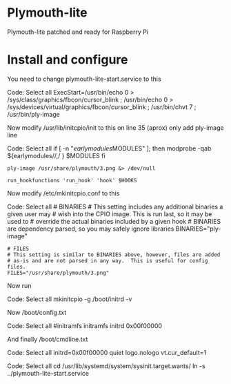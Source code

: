 Plymouth-lite
=============
Plymouth-lite patched and ready for Raspberry Pi

Install and configure
=====================

You need to change plymouth-lite-start.service to this

Code: Select all
    ExecStart=/usr/bin/echo 0 > /sys/class/graphics/fbcon/cursor_blink ; /usr/bin/echo 0 > /sys/devices/virtual/graphics/fbcon/cursor_blink ; /usr/bin/chvt 7 ; /usr/bin/ply-image



Now modify /usr/lib/initcpio/init to this on line 35 (aprox) only add ply-image line

Code: Select all
    if [ -n "$earlymodules$MODULES" ]; then
        modprobe -qab ${earlymodules//,/ } $MODULES
    fi

    ply-image /usr/share/plymouth/3.png &> /dev/null

    run_hookfunctions 'run_hook' 'hook' $HOOKS



Now modify /etc/mkinitcpio.conf to this

Code: Select all
    # BINARIES
    # This setting includes any additional binaries a given user may
    # wish into the CPIO image.  This is run last, so it may be used to
    # override the actual binaries included by a given hook
    # BINARIES are dependency parsed, so you may safely ignore libraries
    BINARIES="ply-image"

    # FILES
    # This setting is similar to BINARIES above, however, files are added
    # as-is and are not parsed in any way.  This is useful for config files.
    FILES="/usr/share/plymouth/3.png"



Now run

Code: Select all
    mkinitcpio -g /boot/initrd -v



Now /boot/config.txt

Code: Select all
    #initramfs
    initramfs initrd 0x00f00000



And finally /boot/cmdline.txt

Code: Select all
    initrd=0x00f00000 quiet logo.nologo vt.cur_default=1


Code: Select all
    cd /usr/lib/systemd/system/sysinit.target.wants/
    ln -s ../plymouth-lite-start.service
